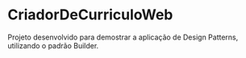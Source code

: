 # CriadorDeCurriculoWeb
Projeto desenvolvido para demostrar a aplicação de Design Patterns, utilizando o padrão Builder.
